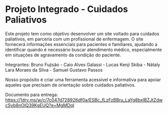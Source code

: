 # Projeto Integrado - Cuidados Paliativos 
 
Este projeto tem como objetivo desenvolver um site voltado para cuidados paliativos, em parceria com um profissional de enfermagem. O site fornecerá informações essenciais para pacientes e familiares, ajudando a identificar quando é necessário buscar atendimento médico, especialmente em situações de agravamento da condição do paciente.

Integrantes:
Bruno Fujisão - 
Caio Alves Galassi - 
Lucas Kenji Skiba - 
Nátaly Lara Moraes da Silva - 
Samuel Gustavo Passos

Nosso propósito é criar uma ferramenta acessível e informativa para apoiar aqueles que precisam de orientação sobre cuidados paliativos.

Documento para entrega: https://1drv.ms/w/c/7c047d728926df0a/ESBc_fLzFzBBru_LaYg8bxIBZJtZdwcSyb8nOlQ39KgEUQ?e=MgMDqI
